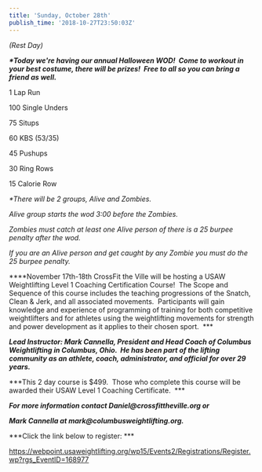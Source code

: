 ```yaml
---
title: 'Sunday, October 28th'
publish_time: '2018-10-27T23:50:03Z'
---
```


*(Rest Day)*

***\*Today we're having our annual Halloween WOD!  Come to workout in
your best costume, there will be prizes!  Free to all so you can bring a
friend as well.***

1 Lap Run

100 Single Unders

75 Situps

60 KBS (53/35)

45 Pushups

30 Ring Rows

15 Calorie Row

*\*There will be 2 groups, Alive and Zombies.*

*Alive group starts the wod 3:00 before the Zombies.*

*Zombies must catch at least one Alive person of there is a 25 burpee
penalty after the wod.*

*If you are an Alive person and get caught by any Zombie you must do the
25 burpee penalty.*

***\*November 17th-18th CrossFit the Ville will be hosting a USAW
Weightlifting Level 1 Coaching Certification Course!  The Scope and
Sequence of this course includes the teaching progressions of the
Snatch, Clean & Jerk, and all associated movements.  Participants will
gain knowledge and experience of programming of training for both
competitive weightlifters and for athletes using the weightlifting
movements for strength and power development as it applies to their
chosen sport.  ***

***Lead Instructor: Mark Cannella, President and Head Coach of Columbus
Weightlifting in Columbus, Ohio.  He has been part of the lifting
community as an athlete, coach, administrator, and official for over 29
years.***

***This 2 day course is \$499.  Those who complete this course will be
awarded their USAW Level 1 Coaching Certificate.  ***

***For more information contact Daniel\@crossfittheville.org or***

***Mark Cannella at mark\@columbusweightlifting.org.***

***Click the link below to register: ***

<https://webpoint.usaweightlifting.org/wp15/Events2/Registrations/Register.wp?rgs_EventID=168977>
